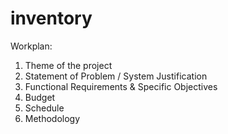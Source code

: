 # inventory
Workplan:

1. Theme of the project
2. Statement of Problem / System Justification
3. Functional Requirements & Specific Objectives
4. Budget
5. Schedule
6. Methodology
